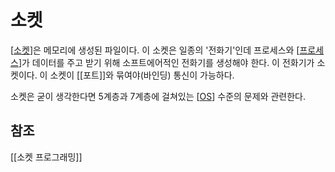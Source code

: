 # 소켓

[[소켓]]은 메모리에 생성된 파일이다. 이 소켓은 일종의 '전화기'인데 프로세스와 [[프로세스]]가 데이터를 주고 받기 위해 소프트에어적인 전화기를 생성해야 한다. 이 전화기가 소켓이다. 이 소켓이 [[포트]]와 묶여야(바인딩) 통신이 가능하다. 

소켓은 굳이 생각한다면 5계층과 7계층에 걸쳐있는 [[OS]] 수준의 문제와 관련한다. 

## 참조
[[소켓 프로그래밍]]

[//begin]: # "Autogenerated link references for markdown compatibility"
[소켓]: 소켓.md "소켓"
[프로세스]: 프로세스.md "프로세스"
[OS]: OS.md "OS"
[//end]: # "Autogenerated link references"